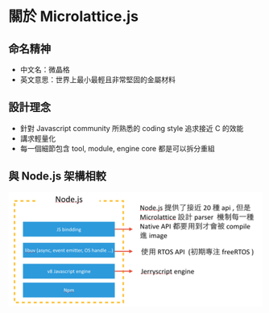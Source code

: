 # 關於 Microlattice.js

## 命名精神

* 中文名：微晶格
* 英文意思：世界上最小最輕且非常堅固的金屬材料


## 設計理念
* 針對 Javascript community 所熟悉的 coding style 追求接近 C 的效能
* 講求輕量化
* 每一個細節包含 tool, module, engine core 都是可以拆分重組

## 與 Node.js 架構相較

![](diffwithnode.png)

